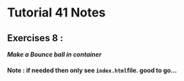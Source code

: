 # Tutorial **41** Notes

## Exercises 8 :

***Make a Bounce ball in container***

#### Note : if needed then only see `index.html`file. good to go...
